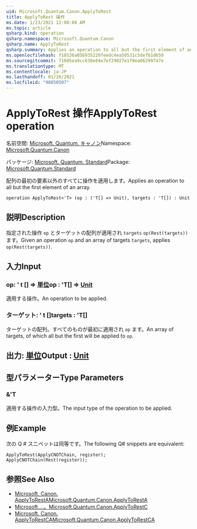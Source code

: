 ```yaml
---
uid: Microsoft.Quantum.Canon.ApplyToRest
title: ApplyToRest 操作
ms.date: 1/23/2021 12:00:00 AM
ms.topic: article
qsharp.kind: operation
qsharp.namespace: Microsoft.Quantum.Canon
qsharp.name: ApplyToRest
qsharp.summary: Applies an operation to all but the first element of an array.
ms.openlocfilehash: f18536a056935220feedc4ea50531c5def61d650
ms.sourcegitcommit: 71605ea9cc630e84e7ef29027e1f0ea06299747e
ms.translationtype: MT
ms.contentlocale: ja-JP
ms.lasthandoff: 01/26/2021
ms.locfileid: "98850507"
---
```

# <a name="applytorest-operation"></a><span data-ttu-id="4b083-102">ApplyToRest 操作</span><span class="sxs-lookup"><span data-stu-id="4b083-102">ApplyToRest operation</span></span>

<span data-ttu-id="4b083-103">名前空間: [Microsoft. Quantum. キャノン](xref:Microsoft.Quantum.Canon)</span><span class="sxs-lookup"><span data-stu-id="4b083-103">Namespace: [Microsoft.Quantum.Canon](xref:Microsoft.Quantum.Canon)</span></span>

<span data-ttu-id="4b083-104">パッケージ: [Microsoft. Quantum. Standard](https://nuget.org/packages/Microsoft.Quantum.Standard)</span><span class="sxs-lookup"><span data-stu-id="4b083-104">Package: [Microsoft.Quantum.Standard](https://nuget.org/packages/Microsoft.Quantum.Standard)</span></span>


<span data-ttu-id="4b083-105">配列の最初の要素以外のすべてに操作を適用します。</span><span class="sxs-lookup"><span data-stu-id="4b083-105">Applies an operation to all but the first element of an array.</span></span>

```qsharp
operation ApplyToRest<'T> (op : ('T[] => Unit), targets : 'T[]) : Unit
```


## <a name="description"></a><span data-ttu-id="4b083-106">説明</span><span class="sxs-lookup"><span data-stu-id="4b083-106">Description</span></span>

<span data-ttu-id="4b083-107">指定された操作 `op` とターゲットの配列が適用され `targets` `op(Rest(targets))` ます。</span><span class="sxs-lookup"><span data-stu-id="4b083-107">Given an operation `op` and an array of targets `targets`, applies `op(Rest(targets))`.</span></span>

## <a name="input"></a><span data-ttu-id="4b083-108">入力</span><span class="sxs-lookup"><span data-stu-id="4b083-108">Input</span></span>

### <a name="op--t--unit"></a><span data-ttu-id="4b083-109">op: ' t [] => [単位](xref:microsoft.quantum.lang-ref.unit)</span><span class="sxs-lookup"><span data-stu-id="4b083-109">op : 'T[] => [Unit](xref:microsoft.quantum.lang-ref.unit)</span></span> 

<span data-ttu-id="4b083-110">適用する操作。</span><span class="sxs-lookup"><span data-stu-id="4b083-110">An operation to be applied.</span></span>


### <a name="targets--t"></a><span data-ttu-id="4b083-111">ターゲット: ' t []</span><span class="sxs-lookup"><span data-stu-id="4b083-111">targets : 'T[]</span></span>

<span data-ttu-id="4b083-112">ターゲットの配列。すべてのものが最初に適用され `op` ます。</span><span class="sxs-lookup"><span data-stu-id="4b083-112">An array of targets, of which all but the first will be applied to `op`.</span></span>



## <a name="output--unit"></a><span data-ttu-id="4b083-113">出力: [単位](xref:microsoft.quantum.lang-ref.unit)</span><span class="sxs-lookup"><span data-stu-id="4b083-113">Output : [Unit](xref:microsoft.quantum.lang-ref.unit)</span></span>



## <a name="type-parameters"></a><span data-ttu-id="4b083-114">型パラメーター</span><span class="sxs-lookup"><span data-stu-id="4b083-114">Type Parameters</span></span>

### <a name="t"></a><span data-ttu-id="4b083-115">&</span><span class="sxs-lookup"><span data-stu-id="4b083-115">'T</span></span>

<span data-ttu-id="4b083-116">適用する操作の入力型。</span><span class="sxs-lookup"><span data-stu-id="4b083-116">The input type of the operation to be applied.</span></span>

## <a name="example"></a><span data-ttu-id="4b083-117">例</span><span class="sxs-lookup"><span data-stu-id="4b083-117">Example</span></span>

<span data-ttu-id="4b083-118">次の Q # スニペットは同等です。</span><span class="sxs-lookup"><span data-stu-id="4b083-118">The following Q# snippets are equivalent:</span></span>

```qsharp
ApplyToRest(ApplyCNOTChain, register);
ApplyCNOTChain(Rest(register));
```

## <a name="see-also"></a><span data-ttu-id="4b083-119">参照</span><span class="sxs-lookup"><span data-stu-id="4b083-119">See Also</span></span>

- [<span data-ttu-id="4b083-120">Microsoft. Canon. ApplyToRestA</span><span class="sxs-lookup"><span data-stu-id="4b083-120">Microsoft.Quantum.Canon.ApplyToRestA</span></span>](xref:Microsoft.Quantum.Canon.ApplyToRestA)
- [<span data-ttu-id="4b083-121">Microsoft....。</span><span class="sxs-lookup"><span data-stu-id="4b083-121">Microsoft.Quantum.Canon.ApplyToRestC</span></span>](xref:Microsoft.Quantum.Canon.ApplyToRestC)
- [<span data-ttu-id="4b083-122">Microsoft. Canon. ApplyToRestCA</span><span class="sxs-lookup"><span data-stu-id="4b083-122">Microsoft.Quantum.Canon.ApplyToRestCA</span></span>](xref:Microsoft.Quantum.Canon.ApplyToRestCA)